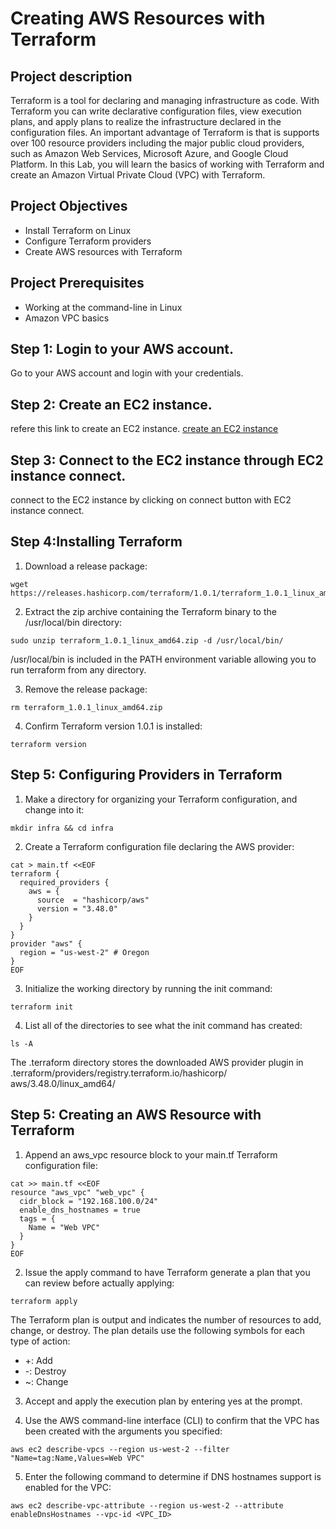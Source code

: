 # Creating AWS Resources with Terraform

## Project description
Terraform is a tool for declaring and managing infrastructure as code. With Terraform you can write declarative configuration files, view execution plans, and apply plans to realize the infrastructure declared in the configuration files. An important advantage of Terraform is that is supports over 100 resource providers including the major public cloud providers, such as Amazon Web Services, Microsoft Azure, and Google Cloud Platform. In this Lab, you will learn the basics of working with Terraform and create an Amazon Virtual Private Cloud (VPC) with Terraform.

## Project Objectives
* Install Terraform on Linux
* Configure Terraform providers
* Create AWS resources with Terraform

## Project Prerequisites
* Working at the command-line in Linux
* Amazon VPC basics 

## Step 1: Login to your AWS account.
Go to your AWS account and login with your credentials.

## Step 2: Create an EC2 instance.
refere this link to create an EC2 instance.
[create an EC2 instance](https://github.com/iamtruptimane/create-an-EC2-instance)

## Step 3: Connect to the EC2 instance through EC2 instance connect.
connect to the EC2 instance by clicking on connect button with EC2 instance connect.

## Step 4:Installing Terraform

1. Download a release package:
```
wget https://releases.hashicorp.com/terraform/1.0.1/terraform_1.0.1_linux_amd64.zip
```
2. Extract the zip archive containing the Terraform binary to the /usr/local/bin directory:
```
sudo unzip terraform_1.0.1_linux_amd64.zip -d /usr/local/bin/
```
/usr/local/bin is included in the PATH environment variable allowing you to run terraform from any directory.

3. Remove the release package:
```
rm terraform_1.0.1_linux_amd64.zip
```
4. Confirm Terraform version 1.0.1 is installed:
```
terraform version
```
## Step 5: Configuring Providers in Terraform
1. Make a directory for organizing your Terraform configuration, and change into it:
```
mkdir infra && cd infra
```
2. Create a Terraform configuration file declaring the AWS provider:
```
cat > main.tf <<EOF
terraform {
  required_providers {
    aws = {
      source  = "hashicorp/aws"
      version = "3.48.0"
    }
  }  
}
provider "aws" {
  region = "us-west-2" # Oregon
}
EOF
```
3. Initialize the working directory by running the init command:


```
terraform init
```

4. List all of the directories to see what the init command has created:
```
ls -A
```
The .terraform directory stores the downloaded AWS provider plugin in .terraform/providers/registry.terraform.io/hashicorp/
aws/3.48.0/linux_amd64/

## Step 5: Creating an AWS Resource with Terraform

1. Append an aws_vpc resource block to your main.tf Terraform configuration file:
```
cat >> main.tf <<EOF
resource "aws_vpc" "web_vpc" {
  cidr_block = "192.168.100.0/24"
  enable_dns_hostnames = true
  tags = {
    Name = "Web VPC"
  }
}
EOF
```
2. Issue the apply command to have Terraform generate a plan that you can review before actually applying:
```
terraform apply
```

The Terraform plan is output and indicates the number of resources to add, change, or destroy. The plan details use the following symbols for each type of action:
* +: Add
* -: Destroy
* ~: Change

3. Accept and apply the execution plan by entering yes at the prompt.

4. Use the AWS command-line interface (CLI) to confirm that the VPC has been created with the arguments you specified:
```
aws ec2 describe-vpcs --region us-west-2 --filter "Name=tag:Name,Values=Web VPC"
```

5. Enter the following command to determine if DNS hostnames support is enabled for the VPC:
```
aws ec2 describe-vpc-attribute --region us-west-2 --attribute enableDnsHostnames --vpc-id <VPC_ID>
```




